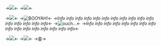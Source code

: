 ->![](https://media.discordapp.net/attachments/1092178832854888518/1125562241811501189/transferir.png?width=1200&height=100)<-
->![](https://64.media.tumblr.com/ad14e182f8390fac0415624c0c5d37dd/8738867d488f4758-4c/s400x600/3fa70b603efd787451b57cbb8bfb3d5cb968afde.gifv)<-

->![](https://media.discordapp.net/attachments/1092178832854888518/1125568629522575391/blur_edges_2.png)<-
->![BOOYAH!](https://media.discordapp.net/attachments/1092178832854888518/1125554249716211828/tumblr_c711106a890a0a756f01e68b10c9f5ee_0df1e730_1280_1_80x80.png)<-
->*Info info info info info info info info info info info info info info info info*<-
->![ouch...](https://media.discordapp.net/attachments/1092178832854888518/1125554627144843385/tumblr_454397c86e52cbfd62b0a333f2cdd52e_99df61f9_540_3_80x80.png)<-
->*Info info info info info info info info info info info info info info info info*<-

->![](https://media.discordapp.net/attachments/1111404488624984165/1125559230695485552/IMG_6762.gif)<-
->![](https://fs-prod-cdn.nintendo-europe.com/media/images/08_content_images/games_6/nintendo_switch_7/nswitch_splatoon3/Splatoon3_BG_Purple.png)<-
->[©](https://rentry.co/crowtemps)->